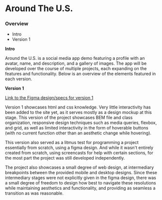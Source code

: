 # Around The U.S.

### Overview

- Intro
- Version 1

**Intro**

Around the U.S. is a social media app demo featuring a profile with an avatar, name, and description, and a gallery of images. The app will be developed over the course of multiple projects, each expanding on the features and functionality. Below is an overview of the elements featured in each version.

**Version 1**

[Link to the Figma design/specs for version 1](https://www.figma.com/file/ii4xxsJ0ghevUOcssTlHZv/Sprint-3%3A-Around-the-US?node-id=0%3A1)

Version 1 showcases html and css knowledge. Very little interactivity has been added to the site yet, as it serves mostly as a design mockup at this stage. This version of the project showcases BEM file and class organization, responsive design techniques such as media queries, flexbox, and grid, as well as limited interactivity in the form of hoverable buttons (with no current function other than an aesthetic change while hovering).

This version also served as a litmus test for programming a project essentially from scratch, using a figma design. And while it wasn't entirely created from scratch, using screencasts for help with certain sections, for the most part the project was still developed independently.

The project also showcases a small degree of web design, at intermediary breakpoints between the provided mobile and desktop designs. Since these intermediary stages were not explicitly given in the figma design, there was a small degree of freedom to design how best to navigate these resolutions while maintaining aesthetics and functionality, and providing as seamless a transition as was reasonable.
